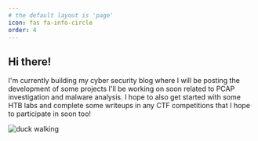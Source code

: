 ```yaml
---
# the default layout is 'page'
icon: fas fa-info-circle
order: 4
---
```


## Hi there!

I'm currently building my cyber security blog where I will be posting the development of some projects I'll be working on soon related to PCAP investigation and malware analysis. I hope to also get
started with some HTB labs and complete some writeups in any CTF competitions that I hope to participate in soon too!

![duck walking](assets/lib/img/duck.gif)